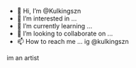 - 👋 Hi, I’m @Kulkingszn
- 👀 I’m interested in ...
- 🌱 I’m currently learning ...
- 💞️ I’m looking to collaborate on ...
- 📫 How to reach me ... ig @kulkingszn

<!---
Kulkingszn/Kulkingszn is a ✨ special ✨ repository because its `README.md` (this file) appears on your GitHub profile.
You can click the Preview link to take a look at your changes.
--->
im an artist
